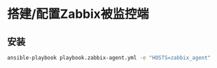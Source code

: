 # 搭建/配置Zabbix被监控端

## 安装

```bash
ansible-playbook playbook.zabbix-agent.yml -e "HOSTS=zabbix_agent"
```
